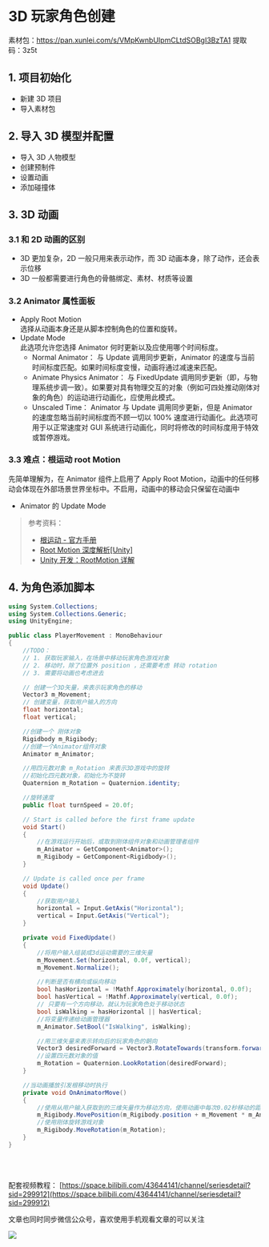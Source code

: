 # 3D 玩家角色创建

素材包：https://pan.xunlei.com/s/VMpKwnbUIpmCLtdSOBgI3BzTA1 提取码：3z5t

## 1. 项目初始化

- 新建 3D 项目
- 导入素材包

## 2. 导入 3D 模型并配置

- 导入 3D 人物模型
- 创建预制件
- 设置动画
- 添加碰撞体

## 3. 3D 动画

### 3.1 和 2D 动画的区别

- 3D 更加复杂，2D 一般只用来表示动作，而 3D 动画本身，除了动作，还会表示位移
- 3D 一般都需要进行角色的骨骼绑定、素材、材质等设置

### 3.2 Animator 属性面板

- Apply Root Motion  
   选择从动画本身还是从脚本控制角色的位置和旋转。
- Update Mode  
  此选项允许您选择 Animator 何时更新以及应使用哪个时间标度。
  - Normal Animator： 与 Update 调用同步更新，Animator 的速度与当前时间标度匹配。如果时间标度变慢，动画将通过减速来匹配。
  - Animate Physics Animator： 与 FixedUpdate 调用同步更新（即，与物理系统步调一致）。如果要对具有物理交互的对象（例如可四处推动刚体对象的角色）的运动进行动画化，应使用此模式。
  - Unscaled Time： Animator 与 Update 调用同步更新，但是 Animator 的速度忽略当前时间标度而不顾一切以 100% 速度进行动画化。此选项可用于以正常速度对 GUI 系统进行动画化，同时将修改的时间标度用于特效或暂停游戏。

### 3.3 难点：根运动 root Motion

先简单理解为，在 Animator 组件上启用了 Apply Root Motion，动画中的任何移动会体现在外部场景世界坐标中。不启用，动画中的移动会只保留在动画中

- Animator 的 Update Mode

> 参考资料：
>
> - [根运动 - 官方手册](https://docs.unity3d.com/cn/current/Manual/RootMotion.html)
> - [Root Motion 深度解析[Unity]](https://blog.csdn.net/cubesky/article/details/39478207)
> - [Unity 开发：RootMotion 详解](https://zhuanlan.zhihu.com/p/428251577)

## 4. 为角色添加脚本

```CS
using System.Collections;
using System.Collections.Generic;
using UnityEngine;

public class PlayerMovement : MonoBehaviour
{
    //TODO：
    // 1. 获取玩家输入，在场景中移动玩家角色游戏对象
    // 2. 移动时，除了位置外 position ，还需要考虑 转动 rotation
    // 3. 需要将动画也考虑进去

    // 创建一个3D矢量，来表示玩家角色的移动
    Vector3 m_Movement;
    // 创建变量，获取用户输入的方向
    float horizontal;
    float vertical;

    //创建一个 刚体对象
    Rigidbody m_Rigibody;
    //创建一个Animator组件对象
    Animator m_Animator;

    //用四元数对象 m_Rotation 来表示3D游戏中的旋转
    //初始化四元数对象，初始化为不旋转
    Quaternion m_Rotation = Quaternion.identity;

    //旋转速度
    public float turnSpeed = 20.0f;

    // Start is called before the first frame update
    void Start()
    {
        //在游戏运行开始后，或取到刚体组件对象和动画管理者组件
        m_Animator = GetComponent<Animator>();
        m_Rigibody = GetComponent<Rigidbody>();
    }

    // Update is called once per frame
    void Update()
    {
        //获取用户输入
        horizontal = Input.GetAxis("Horizontal");
        vertical = Input.GetAxis("Vertical");
    }

    private void FixedUpdate()
    {
        //将用户输入组装成3d运动需要的三维矢量
        m_Movement.Set(horizontal, 0.0f, vertical);
        m_Movement.Normalize();

        //判断是否有横向或纵向移动
        bool hasHorizontal = !Mathf.Approximately(horizontal, 0.0f);
        bool hasVertical = !Mathf.Approximately(vertical, 0.0f);
        // 只要有一个方向移动，就认为玩家角色处于移动状态
        bool isWalking = hasHorizontal || hasVertical;
        //将变量传递给动画管理器
        m_Animator.SetBool("IsWalking", isWalking);

        //用三维矢量来表示转向后的玩家角色的朝向
        Vector3 desiredForward = Vector3.RotateTowards(transform.forward, m_Movement, turnSpeed * Time.deltaTime, 0f);
        //设置四元数对象的值
        m_Rotation = Quaternion.LookRotation(desiredForward);
    }

    //当动画播放引发根移动时执行
    private void OnAnimatorMove()
    {
        //使用从用户输入获取到的三维矢量作为移动方向，使用动画中每次0.02秒移动的距离作为距离来移动
        m_Rigibody.MovePosition(m_Rigibody.position + m_Movement * m_Animator.deltaPosition.magnitude);
        //使用刚体旋转游戏对象
        m_Rigibody.MoveRotation(m_Rotation);
    }
}

```

</br>
</hr>
</br>

配套视频教程：
[https://space.bilibili.com/43644141/channel/seriesdetail?sid=299912](https://space.bilibili.com/43644141/channel/seriesdetail?sid=299912)

文章也同时同步微信公众号，喜欢使用手机观看文章的可以关注

![](../../imgs/微信公众号二维码.jpg)
